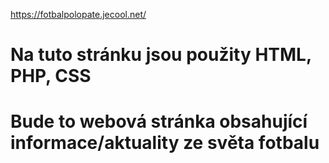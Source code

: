 https://fotbalpolopate.jecool.net/

# Na tuto stránku jsou použity HTML, PHP, CSS
# Bude to webová stránka obsahující informace/aktuality ze světa fotbalu

